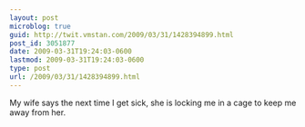 ```yaml
---
layout: post
microblog: true
guid: http://twit.vmstan.com/2009/03/31/1428394899.html
post_id: 3051877
date: 2009-03-31T19:24:03-0600
lastmod: 2009-03-31T19:24:03-0600
type: post
url: /2009/03/31/1428394899.html
---
```

My wife says the next time I get sick, she is locking me in a cage to keep me away from her.
